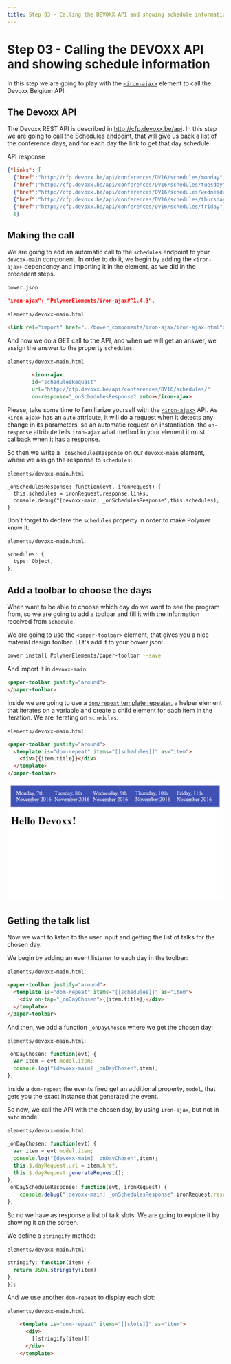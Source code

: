 ```yaml
---
title: Step 03 - Calling the DEVOXX API and showing schedule information
---
```


# Step 03 - Calling the DEVOXX API and showing schedule information

In this step we are going to play with the [`<iron-ajax>`](https://elements.polymer-project.org/elements/iron-ajax) element
to call the Devoxx Belgium API.

## The Devoxx API

The Devoxx REST API is described in http://cfp.devoxx.be/api. In this step we are going to call the [Schedules](http://cfp.devoxx.be/api/conferences/DV16/schedules/) endpoint, that will give us back a list of the conference days, and for each day the link to get that day schedule:

API response
```json
{"links": [
  {"href":"http://cfp.devoxx.be/api/conferences/DV16/schedules/monday","rel":"http://cfp.devoxx.be/api/profile/schedule","title":"Monday, 7th November 2016"},
  {"href":"http://cfp.devoxx.be/api/conferences/DV16/schedules/tuesday","rel":"http://cfp.devoxx.be/api/profile/schedule","title":"Tuesday, 8th November 2016"},
  {"href":"http://cfp.devoxx.be/api/conferences/DV16/schedules/wednesday","rel":"http://cfp.devoxx.be/api/profile/schedule","title":"Wednesday, 9th November 2016"},
  {"href":"http://cfp.devoxx.be/api/conferences/DV16/schedules/thursday","rel":"http://cfp.devoxx.be/api/profile/schedule","title":"Thursday, 10th November 2016"},
  {"href":"http://cfp.devoxx.be/api/conferences/DV16/schedules/friday","rel":"http://cfp.devoxx.be/api/profile/schedule","title":"Friday, 11th November 2016"}
  ]}
```

## Making the call

We are going to add an automatic call to the `schedules` endpoint to your `devoxx-main` component. In order to do it, we begin by adding the `<iron-ajax>` dependency and importing it in the element, as we did in the precedent steps.


`bower.json`
```json
"iron-ajax": "PolymerElements/iron-ajax#^1.4.3",
```

`elements/devoxx-main.html`
```HTML
<link rel="import" href="../bower_components/iron-ajax/iron-ajax.html">
```

And now we do a GET call to the API, and when we will get an answer, we assign the answer to the property `schedules`:

`elements/devoxx-main.html`
```HTML
		<iron-ajax
        id="schedulesRequest"
        url="http://cfp.devoxx.be/api/conferences/DV16/schedules/"
        on-response="_onSchedulesResponse" auto></iron-ajax>
```

Please, take some time to familiarize yourself with the [`<iron-ajax>`](https://elements.polymer-project.org/elements/iron-ajax) API.
As `<iron-ajax>` has an `auto` attribute, it will do a request when it detects any change in its parameters, so an automatic request on instantiation. the `on-response` attribute tells `iron-ajax` what method in your element it must callback when it has a response.

So then we write a `_onSchedulesResponse` on our `devoxx-main` element, where we assign the response to `schedules`:

`elements/devoxx-main.html`
```JS
_onSchedulesResponse: function(evt, ironRequest) {
  this.schedules = ironRequest.response.links;
  console.debug("[devoxx-main] _onSchedulesResponse",this.schedules);
}
```

Don´t forget to declare the `schedules` property in order to make Polymer know it:

`elements/devoxx-main.html`:
```HTML
schedules: {
  type: Object,
},
```

## Add a toolbar to choose the days

When want to be able to choose which day do we want to see the program from, so we are going to add a toolbar and fill it with the information received from `schedule`.

We are going to use the `<paper-toolbar>` element, that gives you a nice material design toolbar. LEt's add it to your bower json:

```bash
bower install PolymerElements/paper-toolbar --save
```

And import it in `devoxx-main`:

```HTML
<paper-toolbar justify="around">
</paper-toolbar>
```

Inside we are going to use a [`dom/repeat` template repeater](https://www.polymer-project.org/1.0/docs/devguide/templates#dom-repeat), a helper element that iterates on a variable and create a child element for each item in the iteration. We are iterating on `schedules`:


`elements/devoxx-main.html`:
```html
<paper-toolbar justify="around">
  <template is="dom-repeat" items="[[schedules]]" as="item">
    <div>{{item.title}}</div>
  </template>
</paper-toolbar>
```


<div style="display:flex; justify-content:space-around; max-width:100%;"><div style="max-width:500px;"><img src="../img/with-toolbar-01.png" alt="Shop app" style="width:100%;" /></div></div>


## Getting the talk list

Now we want to listen to the user input and getting the list of talks for the chosen day.

We begin by adding an event listener to each day in the toolbar:

`elements/devoxx-main.html`:
```html
<paper-toolbar justify="around">
  <template is="dom-repeat" items="[[schedules]]" as="item">
    <div on-tap="_onDayChosen">{{item.title}}</div>
  </template>
</paper-toolbar>
```

And then, we add a function `_onDayChosen` where we get the chosen day:

`elements/devoxx-main.html`:
```js
_onDayChosen: function(evt) {
  var item = evt.model.item;
  console.log("[devoxx-main] _onDayChosen",item);
},
```

Inside a `dom-repeat` the events fired get an additional property, `model`, that gets you the exact instance that generated the event.

So now, we call the API with the chosen day, by using `iron-ajax`, but not in `auto` mode.

`elements/devoxx-main.html`:
```js
_onDayChosen: function(evt) {
  var item = evt.model.item;
  console.log("[devoxx-main] _onDayChosen",item);
  this.$.dayRequest.url = item.href;
  this.$.dayRequest.generateRequest();
},
_onDayScheduleResponse: function(evt, ironRequest) {
    console.debug("[devoxx-main] _onSchedulesResponse",ironRequest.response);
},
```

So no we have as response a list of talk slots. We are going to explore it by showing it on the screen.

We define a `stringify` method:

`elements/devoxx-main.html`:
```js
stringify: function(item) {
  return JSON.stringify(item);
},
});
```

And we use another `dom-repeat` to display each slot:


`elements/devoxx-main.html`:
```html
    <template is="dom-repeat" items="[[slots]]" as="item">
      <div>
        [[stringify(item)]]
      </div>
    </template>
```
